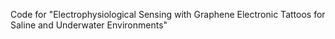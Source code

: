 Code for "Electrophysiological Sensing with Graphene Electronic Tattoos for Saline and Underwater Environments"
